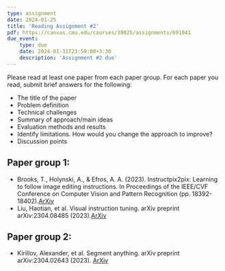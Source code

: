 ```yaml
---
type: assignment
date: 2024-01-25
title: 'Reading Assignment #2'
pdf: https://canvas.cmu.edu/courses/39025/assignments/691041
due_event: 
    type: due
    date: 2024-01-31T23:59:00+3:30
    description: 'Assignment #2 due'
---
```

Please read at least one paper from each paper group. For each paper you read, submit brief answers for the following: 

- The title of the paper
- Problem definition
- Technical challenges
- Summary of approach/main ideas
- Evaluation methods and results
- Identify limitations. How would you change the approach to improve?
- Discussion points

## Paper group 1:

* Brooks, T., Holynski, A., & Efros, A. A. (2023). Instructpix2pix: Learning to follow image editing instructions. In Proceedings of the IEEE/CVF Conference on Computer Vision and Pattern Recognition (pp. 18392-18402).[ArXiv](https://arxiv.org/abs/2211.09800)
* Liu, Haotian, et al. Visual instruction tuning. arXiv preprint arXiv:2304.08485 (2023).[ArXiv](https://arxiv.org/abs/2304.08485)

## Paper group 2: 

* Kirillov, Alexander, et al. Segment anything. arXiv preprint arXiv:2304.02643 (2023). [ArXiv](https://arxiv.org/abs/2304.02643)
